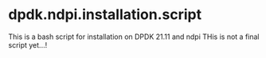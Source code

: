 # dpdk.ndpi.installation.script
This is a bash script for installation on DPDK 21.11 and ndpi
THis is not a final script yet...!
